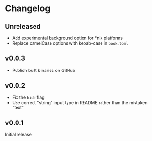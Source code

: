 # Changelog

## Unreleased

<!-- add new items here -->

- Add experimental background option for \*nix platforms
- Replace camelCase options with kebab-case in `book.toml`

## v0.0.3

- Publish built binaries on GitHub

## v0.0.2

- Fix the `hide` flag
- Use correct "string" input type in README rather than the mistaken "text"

## v0.0.1

Initial release
